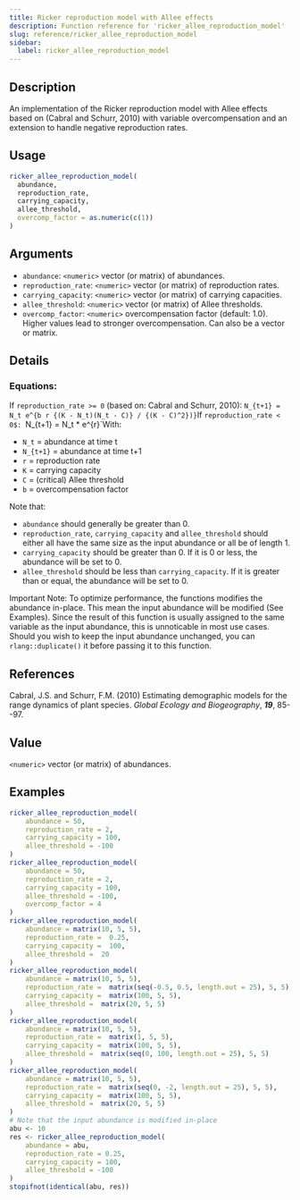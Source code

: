 ```yaml
---
title: Ricker reproduction model with Allee effects
description: Function reference for 'ricker_allee_reproduction_model'
slug: reference/ricker_allee_reproduction_model
sidebar:
  label: ricker_allee_reproduction_model
---
```


## Description

An implementation of the Ricker reproduction model with Allee effects based on
(Cabral and Schurr, 2010) with variable overcompensation and an extension to
handle negative reproduction rates.

## Usage

```r
ricker_allee_reproduction_model(
  abundance,
  reproduction_rate,
  carrying_capacity,
  allee_threshold,
  overcomp_factor = as.numeric(c(1))
)
```

## Arguments

* `abundance`: `<numeric>` vector (or matrix) of abundances.
* `reproduction_rate`: `<numeric>` vector (or matrix) of reproduction rates.
* `carrying_capacity`: `<numeric>` vector (or matrix) of carrying capacities.
* `allee_threshold`: `<numeric>` vector (or matrix) of Allee thresholds.
* `overcomp_factor`: `<numeric>` overcompensation factor (default: 1.0).
Higher values lead to stronger overcompensation. Can also be a vector or matrix.

## Details

### Equations:

If `reproduction_rate >= 0` (based on: Cabral and Schurr, 2010):
`N_{t+1} = N_t e^{b r {(K - N_t)(N_t - C)} / {(K - C)^2})}`If `reproduction_rate < 0$:
`N_{t+1} = N_t * e^{r}`With:

* `N_t` = abundance at time t
* `N_{t+1}` = abundance at time t+1
* `r` = reproduction rate
* `K` = carrying capacity
* `C` = (critical) Allee threshold
* `b` = overcompensation factor

Note that:

* `abundance` should generally be greater than 0.
* `reproduction_rate`, `carrying_capacity` and `allee_threshold` should either all have the same size as the input abundance or all be of length 1.
* `carrying_capacity` should be greater than 0. If it is 0 or less, the abundance will be set to 0.
* `allee_threshold` should be less than `carrying_capacity`. If it is greater than or equal, the abundance will be set to 0.

Important Note:
To optimize performance, the functions modifies the abundance in-place.
This mean the input abundance will be modified (See Examples).
Since the result of this function is usually assigned to the same variable as the input abundance, this is unnoticable in most use cases.
Should you wish to keep the input abundance unchanged, you can `rlang::duplicate()` it before passing it to this function.

## References

Cabral, J.S. and Schurr, F.M. (2010)
Estimating demographic models for the range dynamics of plant species.
*Global Ecology and Biogeography*, ***19***, 85--97.

## Value

`<numeric>` vector (or matrix) of abundances.

## Examples

```r
ricker_allee_reproduction_model(
    abundance = 50,
    reproduction_rate = 2,
    carrying_capacity = 100,
    allee_threshold = -100
)
ricker_allee_reproduction_model(
    abundance = 50,
    reproduction_rate = 2,
    carrying_capacity = 100,
    allee_threshold = -100,
    overcomp_factor = 4
)
ricker_allee_reproduction_model(
    abundance = matrix(10, 5, 5),
    reproduction_rate =  0.25,
    carrying_capacity =  100,
    allee_threshold =  20
)
ricker_allee_reproduction_model(
    abundance = matrix(10, 5, 5),
    reproduction_rate =  matrix(seq(-0.5, 0.5, length.out = 25), 5, 5),
    carrying_capacity =  matrix(100, 5, 5),
    allee_threshold =  matrix(20, 5, 5)
)
ricker_allee_reproduction_model(
    abundance = matrix(10, 5, 5),
    reproduction_rate =  matrix(1, 5, 5),
    carrying_capacity =  matrix(100, 5, 5),
    allee_threshold =  matrix(seq(0, 100, length.out = 25), 5, 5)
)
ricker_allee_reproduction_model(
    abundance = matrix(10, 5, 5),
    reproduction_rate =  matrix(seq(0, -2, length.out = 25), 5, 5),
    carrying_capacity =  matrix(100, 5, 5),
    allee_threshold =  matrix(20, 5, 5)
)
# Note that the input abundance is modified in-place
abu <- 10
res <- ricker_allee_reproduction_model(
    abundance = abu,
    reproduction_rate = 0.25,
    carrying_capacity = 100,
    allee_threshold = -100
)
stopifnot(identical(abu, res))
```

